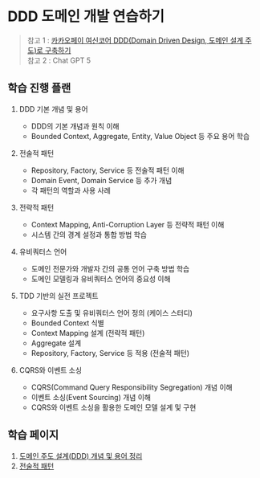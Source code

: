 # DDD 도메인 개발 연습하기 

> 참고 1 : [카카오페이 여신코어 DDD(Domain Driven Design, 도메인 설계 주도)로 구축하기](https://tech.kakaopay.com/post/backend-domain-driven-design/#step1---bounded-context--aggregate-root)<br/>
> 참고 2 : Chat GPT 5

## 학습 진행 플랜 

1. DDD 기본 개념 및 용어
   - DDD의 기본 개념과 원칙 이해
   - Bounded Context, Aggregate, Entity, Value Object 등 주요 용어 학습


2. 전술적 패턴
   - Repository, Factory, Service 등 전술적 패턴 이해
   - Domain Event, Domain Service 등 추가 개념
   - 각 패턴의 역할과 사용 사례 

3. 전략적 패턴
   - Context Mapping, Anti-Corruption Layer 등 전략적 패턴 이해
   - 시스템 간의 경계 설정과 통합 방법 학습


4. 유비쿼터스 언어 
   - 도메인 전문가와 개발자 간의 공통 언어 구축 방법 학습
   - 도메인 모델링과 유비쿼터스 언어의 중요성 이해


5. TDD 기반의 실전 프로젝트 
   - 요구사항 도출 및 유비쿼터스 언어 정의 (케이스 스터디) 
   - Bounded Context 식별
   - Context Mapping 설계 (전략적 패턴)
   - Aggregate 설계 
   - Repository, Factory, Service 등 적용 (전술적 패턴)

6. CQRS와 이벤트 소싱
   - CQRS(Command Query Responsibility Segregation) 개념 이해
   - 이벤트 소싱(Event Sourcing) 개념 이해
   - CQRS와 이벤트 소싱을 활용한 도메인 모델 설계 및 구현

## 학습 페이지 

1. [도메인 주도 설계(DDD) 개념 및 용어 정리](./docs/01.ddd-concepts.md)
2. [전술적 패턴](docs/02.ddd-tactical-patterns.md)